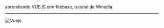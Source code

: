 aprendiendo VUEJS con firebase, tutorial de Wmedia.
***
![Vuejs](https://vuejs.org/images/logo.png)
